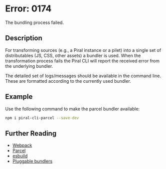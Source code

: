 # Error: 0174

The bundling process failed.

## Description

For transforming sources (e.g., a Piral instance or a pilet) into a single
set of distributables (JS, CSS, other assets) a bundler is used. When the
transformation process fails the Piral CLI will report the received error
from the underlying bundler.

The detailed set of logs/messages should be available in the command
line. These are formatted according to the currently used bundler.

## Example

Use the following command to make the parcel bundler available:

```sh
npm i piral-cli-parcel --save-dev
```

## Further Reading

 - [Webpack](https://webpack.js.org)
- [Parcel](https://parceljs.org)
- [esbuild](https://esbuild.github.io)
- [Pluggable bundlers](https://docs.piral.io/reference/documentation/bundlers)
